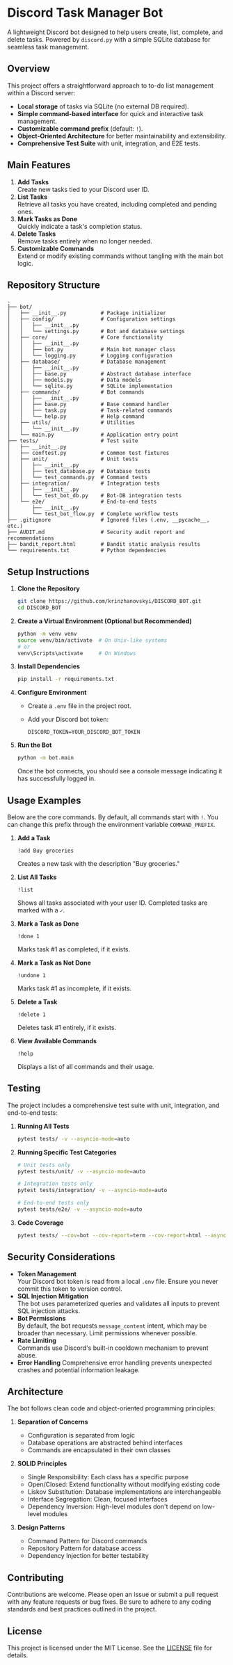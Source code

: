 # Discord Task Manager Bot

A lightweight Discord bot designed to help users create, list, complete, and delete tasks. Powered by `discord.py` with a simple SQLite database for seamless task management.

## Overview

This project offers a straightforward approach to to-do list management within a Discord server:

- **Local storage** of tasks via SQLite (no external DB required).
- **Simple command-based interface** for quick and interactive task management.
- **Customizable command prefix** (default: `!`).
- **Object-Oriented Architecture** for better maintainability and extensibility.
- **Comprehensive Test Suite** with unit, integration, and E2E tests.

## Main Features

1. **Add Tasks**  
   Create new tasks tied to your Discord user ID.
2. **List Tasks**  
   Retrieve all tasks you have created, including completed and pending ones.
3. **Mark Tasks as Done**  
   Quickly indicate a task's completion status.
4. **Delete Tasks**  
   Remove tasks entirely when no longer needed.
5. **Customizable Commands**  
   Extend or modify existing commands without tangling with the main bot logic.

## Repository Structure

```text
.
├── bot/
│   ├── __init__.py           # Package initializer
│   ├── config/               # Configuration settings
│   │   ├── __init__.py       
│   │   └── settings.py       # Bot and database settings
│   ├── core/                 # Core functionality
│   │   ├── __init__.py       
│   │   ├── bot.py            # Main bot manager class
│   │   └── logging.py        # Logging configuration
│   ├── database/             # Database management
│   │   ├── __init__.py       
│   │   ├── base.py           # Abstract database interface
│   │   ├── models.py         # Data models
│   │   └── sqlite.py         # SQLite implementation
│   ├── commands/             # Bot commands
│   │   ├── __init__.py       
│   │   ├── base.py           # Base command handler
│   │   ├── task.py           # Task-related commands
│   │   └── help.py           # Help command
│   ├── utils/                # Utilities
│   │   └── __init__.py       
│   └── main.py               # Application entry point
├── tests/                    # Test suite
│   ├── __init__.py
│   ├── conftest.py           # Common test fixtures
│   ├── unit/                 # Unit tests
│   │   ├── __init__.py
│   │   ├── test_database.py  # Database tests
│   │   └── test_commands.py  # Command tests
│   ├── integration/          # Integration tests
│   │   ├── __init__.py
│   │   └── test_bot_db.py    # Bot-DB integration tests
│   └── e2e/                  # End-to-end tests
│       ├── __init__.py
│       └── test_bot_flow.py  # Complete workflow tests
├── .gitignore                # Ignored files (.env, __pycache__, etc.)
├── AUDIT.md                  # Security audit report and recommendations
├── bandit_report.html        # Bandit static analysis results
└── requirements.txt          # Python dependencies
```

## Setup Instructions

1. **Clone the Repository**  

   ```bash
   git clone https://github.com/krinzhanovskyi/DISCORD_BOT.git
   cd DISCORD_BOT
   ```

2. **Create a Virtual Environment (Optional but Recommended)**  

   ```bash
   python -m venv venv
   source venv/bin/activate  # On Unix-like systems
   # or
   venv\Scripts\activate     # On Windows
   ```

3. **Install Dependencies**  

   ```bash
   pip install -r requirements.txt
   ```

4. **Configure Environment**  

   - Create a `.env` file in the project root.
   - Add your Discord bot token:

     ```env
     DISCORD_TOKEN=YOUR_DISCORD_BOT_TOKEN
     ```

5. **Run the Bot**  

   ```bash
   python -m bot.main
   ```

   Once the bot connects, you should see a console message indicating it has successfully logged in.

## Usage Examples

Below are the core commands. By default, all commands start with `!`. You can change this prefix through the environment variable `COMMAND_PREFIX`.

1. **Add a Task**

   ```text
   !add Buy groceries
   ```

   Creates a new task with the description "Buy groceries."

2. **List All Tasks**

   ```text
   !list
   ```

   Shows all tasks associated with your user ID. Completed tasks are marked with a `✓`.

3. **Mark a Task as Done**

   ```text
   !done 1
   ```

   Marks task #1 as completed, if it exists.

4. **Mark a Task as Not Done**

   ```text
   !undone 1
   ```

   Marks task #1 as incomplete, if it exists.

5. **Delete a Task**

   ```text
   !delete 1
   ```

   Deletes task #1 entirely, if it exists.

6. **View Available Commands**

   ```text
   !help
   ```

   Displays a list of all commands and their usage.

## Testing

The project includes a comprehensive test suite with unit, integration, and end-to-end tests:

1. **Running All Tests**

   ```bash
   pytest tests/ -v --asyncio-mode=auto
   ```

2. **Running Specific Test Categories**

   ```bash
   # Unit tests only
   pytest tests/unit/ -v --asyncio-mode=auto

   # Integration tests only
   pytest tests/integration/ -v --asyncio-mode=auto

   # End-to-end tests only
   pytest tests/e2e/ -v --asyncio-mode=auto
   ```

3. **Code Coverage**

   ```bash
   pytest tests/ --cov=bot --cov-report=term --cov-report=html --asyncio-mode=auto
   ```

## Security Considerations

- **Token Management**  
  Your Discord bot token is read from a local `.env` file. Ensure you never commit this token to version control.
- **SQL Injection Mitigation**  
  The bot uses parameterized queries and validates all inputs to prevent SQL injection attacks.
- **Bot Permissions**  
  By default, the bot requests `message_content` intent, which may be broader than necessary. Limit permissions whenever possible.
- **Rate Limiting**  
  Commands use Discord's built-in cooldown mechanism to prevent abuse.
- **Error Handling**
  Comprehensive error handling prevents unexpected crashes and potential information leakage.

## Architecture

The bot follows clean code and object-oriented programming principles:

1. **Separation of Concerns**
   - Configuration is separated from logic
   - Database operations are abstracted behind interfaces
   - Commands are encapsulated in their own classes

2. **SOLID Principles**
   - Single Responsibility: Each class has a specific purpose
   - Open/Closed: Extend functionality without modifying existing code
   - Liskov Substitution: Database implementations are interchangeable
   - Interface Segregation: Clean, focused interfaces
   - Dependency Inversion: High-level modules don't depend on low-level modules

3. **Design Patterns**
   - Command Pattern for Discord commands
   - Repository Pattern for database access
   - Dependency Injection for better testability

## Contributing

Contributions are welcome. Please open an issue or submit a pull request with any feature requests or bug fixes. Be sure to adhere to any coding standards and best practices outlined in the project.

## License

This project is licensed under the MIT License. See the [LICENSE](LICENSE) file for details.
